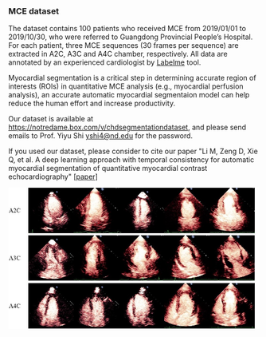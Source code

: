 ### MCE dataset

The dataset contains 100 patients who received MCE from 2019/01/01 to 2019/10/30, who were referred to Guangdong Provincial People’s Hospital. For each patient, three MCE sequences (30 frames per sequence) are extracted in A2C, A3C and A4C chamber, respectively. All data are annotated by an experienced cardiologist by [Labelme](https://github.com/wkentaro/labelme) tool.

Myocardial segmentation is a critical step in determining accurate region of interests (ROIs) in quantitative MCE analysis (e.g., myocardial perfusion analysis), an accurate automatic myocardial segmentaion model can help reduce the human effort and increase productivity.

Our dataset is available at https://notredame.box.com/v/chdsegmentationdataset, and please send emails to Prof. Yiyu Shi yshi4@nd.edu for the password.

If you used our dataset, please consider to cite our paper "Li M, Zeng D, Xie Q, et al. A deep learning approach with temporal consistency for automatic myocardial segmentation of quantitative myocardial contrast echocardiography" [[paper]](https://link.springer.com/article/10.1007/s10554-021-02181-8)

![](example.jpg "random example images in the dataset")
